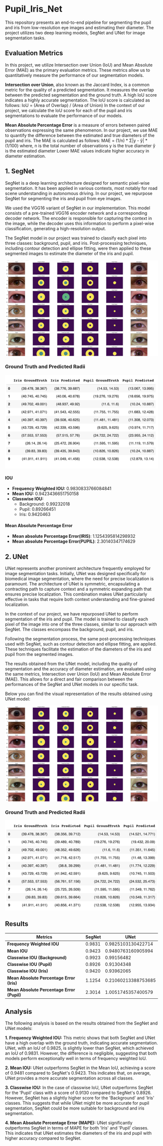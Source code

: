 <h1>Pupil_Iris_Net</h1>
<p>This repository presents an end-to-end pipeline for segmenting the pupil and iris from low-resolution eye images and estimating their diameter. The project utilizes two deep learning models, SegNet and UNet for image segmentation tasks.</p>

<h2>Evaluation Metrics</h2>
<p>In this project, we utilize Intersection over Union (IoU) and Mean Absolute Error (MAE) as the primary evaluation metrics. These metrics allow us to quantitatively measure the performance of our segmentation models.</p>

<p><strong>Intersection over Union</strong>, also known as the Jaccard Index, is a common metric for the quality of a predicted segmentation. It measures the overlap between the predicted segmentation and the ground truth. A high IoU score indicates a highly accurate segmentation.
The IoU score is calculated as follows:
IoU = (Area of Overlap) / (Area of Union)
In the context of our project, we calculate the IoU score for each of the pupil and iris segmentations to evaluate the performance of our models.</p>

<p><strong>Mean Absolute Percentage Error</strong> is a measure of errors between paired observations expressing the same phenomenon. In our project, we use MAE to quantify the difference between the estimated and true diameters of the pupil and iris.
The MAE is calculated as follows:
MAE = (1/n) * Σ|y - ŷ| * (1/100)
where,
n is the total number of observations
y is the true diameter
ŷ is the estimated diameter
Lower MAE values indicate higher accuracy in diameter estimation.</p>

<h2>1. SegNet</h2>
<p>SegNet is a deep learning architecture designed for semantic pixel-wise segmentation. It has been applied in various contexts, most notably for road scene understanding in autonomous driving. In our project, we repurpose SegNet for segmenting the iris and pupil from eye images.</p>

<p>We used the VGG16 variant of SegNet in our implementation. This model consists of a pre-trained VGG16 encoder network and a corresponding decoder network. The encoder is responsible for capturing the context in the image, while the decoder uses this information to perform a pixel-wise classification, generating a high-resolution output.</p>

<p>The SegNet model in our project was trained to classify each pixel into three classes: background, pupil, and iris. Post-processing techniques, including contour detection and ellipse fitting, were then applied to these segmented images to estimate the diameter of the iris and pupil.</p>

<p><img src="images/visualize_segnet.png" alt="SegNet Results Visualize"></p>



<h3>Ground Truth and Predicted Radii</h3>
<p><img src="images/radii_segnet.png" alt="SegNet Radii Compare"></p>

<h4>IOU</h4>
<ul>
    <li><strong>Frequency Weighted IOU:</strong> 0.9830833766084841</li>
    <li><strong>Mean IOU:</strong> 0.9423436651750158</li>
    <li><strong>Classwise IOU:</strong>
        <ul>
            <li>Background: 0.99232018</li>
            <li>Pupil: 0.89266451</li>
            <li>Iris: 0.9420463</li>
        </ul>
    </li>
</ul>

<h4>Mean Absolute Percentage Error</h4>
<ul>
    <li><strong>Mean absolute Percentage Error(IRIS)</strong>: 1.1254395814298932</li>
    <li><strong>Mean absolute Percentage Error(PUPIL)</strong>: 2.30140347174629</li>
</ul>

<h2>2. UNet</h2>
<p>UNet represents another prominent architecture frequently employed for image segmentation tasks. Initially, UNet was designed specifically for biomedical image segmentation, where the need for precise localization is paramount. The architecture of UNet is symmetric, encapsulating a contracting path to capture context and a symmetric expanding path that ensures precise localization. This combination makes UNet particularly effective in tasks that require both context understanding and fine-grained localization.</p>
<p>In the context of our project, we have repurposed UNet to perform segmentation of the iris and pupil. The model is trained to classify each pixel of the image into one of the three classes, similar to our approach with SegNet. The classes encompass the background, pupil, and iris.</p>
<p>Following the segmentation process, the same post-processing techniques used with SegNet, such as contour detection and ellipse fitting, are applied. These techniques facilitate the estimation of the diameters of the iris and pupil from the segmented images.</p>
<p>The results obtained from the UNet model, including the quality of segmentation and the accuracy of diameter estimation, are evaluated using the same metrics, Intersection over Union (IoU) and Mean Absolute Error (MAE). This allows for a direct and fair comparison between the performances of the SegNet and UNet models in our specific task.</p>
<p>Below you can find the visual representation of the results obtained using UNet model:</p>

<p><img src="images/visualize_unet.png" alt="UNet Results Visualize"></p>

<h3>Ground Truth and Predicted Radii</h3>
<p><img src="images/radii_unet.png" alt="UNET Radii Compare"></p>

<h2>Results</h2>


|        **Metrics**           | **SegNet**   | **UNet**     |
|-------------------|----------|----------|
| **Frequency Weighted IOU** | 0.9831   | 0.9825103130422714      |
| **Mean IOU**          | 0.9423   | 0.9480763160905994      |
| **Classwise IOU (Background)** | 0.9923   | 0.99156482      |
| **Classwise IOU (Pupil)** | 0.8926   | 0.91304348      |
| **Classwise IOU (Iris)** | 0.9420   | 0.93962065      |
| **Mean Absolute Percentage Error (Iris)** | 1.1254   | 0.21060213388753685      |
| **Mean Absolute Percentage Error (Pupil)** | 2.3014   | 1.0051745357400579      |


<h2>Analysis</h2>
The following analysis is based on the results obtained from the SegNet and UNet models:
<p>
    <strong>1. Frequency Weighted IOU:</strong> This metric shows that both SegNet and UNet have a high overlap with the ground truth, indicating accurate segmentation. UNet, with an IoU of 0.9825, is slightly lower than SegNet, which achieved an IoU of 0.9831. However, the difference is negligible, suggesting that both models perform exceptionally well in terms of frequency weighted IoU.
</p>

<p>
    <strong>2. Mean IOU:</strong> UNet outperforms SegNet in the Mean IoU, achieving a score of 0.9481 compared to SegNet's 0.9423. This indicates that, on average, UNet provides a more accurate segmentation across all classes.
</p>

<p>
    <strong>3. Classwise IOU:</strong> In the case of classwise IoU, UNet outperforms SegNet for the 'Pupil' class with a score of 0.9130 compared to SegNet's 0.8926. However, SegNet has a slightly higher score for the 'Background' and 'Iris' classes. This suggests that while UNet might be more accurate for pupil segmentation, SegNet could be more suitable for background and iris segmentation.
</p>

<p>
    <strong>4. Mean Absolute Percentage Error (MAPE):</strong> UNet significantly outperforms SegNet in terms of MAPE for both 'Iris' and 'Pupil' classes. This indicates that UNet estimates the diameters of the iris and pupil with higher accuracy compared to SegNet.
</p>

